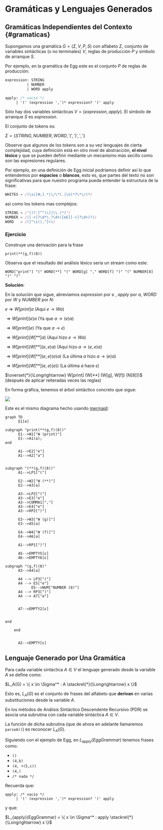 
# Gramáticas y Lenguajes Generados

## Gramáticas Independientes del Contexto {#gramaticas}

Supongamos una gramática $G = (\Sigma, V, P, S)$ con alfabeto $\Sigma$, conjunto de variables sintácticas (o no terminales) $V$, reglas de producción $P$ y símbolo de arranque $S$.

Por ejemplo, en la gramática de Egg este es el conjunto $P$ de reglas de producción:

```yacc
expression: STRING
          | NUMBER
          | WORD apply

apply: /* vacio */
     | '(' (expression ',')* expression? ')' apply
```

Sólo hay dos variables sintácticas $V = \{ expression, \, apply \}$. El símbolo de arranque $S$ es $expression$.

El conjunto de tokens es:

$\Sigma = \{ STRING,\, NUMBER,\, WORD,\, '(',\, ')',\, ','  \}$

Observe que algunos de los tokens son a su vez lenguajes de cierta complejidad, cuya definición está en otro nivel de abstracción, **el nivel léxico** y que se pueden definir mediante un mecanismo 
mas secillo como son las expresiones regulares. 


Por ejemplo, en una definición de Egg inicial podríamos definir así lo que entendemos por **espacios** o **blancos**, esto es, que partes del texto no son significativas para que nuestro programa pueda entender la estructura de la frase:

```js
WHITES = /(\s|[#;].*|\/\*(.|\n)*?\*\/)*/
```

así como los tokens mas complejos:

```js
STRING = /"((?:[^"\\]|\\.)*)"/
NUMBER = /([-+]?\d*\.?\d+([eE][-+]?\d+)?)/
WORD   = /([^\s(),"]+)/
```

### Ejercicio

Construye una derivación para la frase

```
print(**(g,f)(8))
```

Observa que el resultado del análisis léxico sería un stream como este: 

```
WORD["print"] "(" WORD[**] "(" WORD[g] "," WORD[f] ")" "(" NUMBER[8] ")" ")"
```

**Solución**:

En la solución que sigue, 
abreviamos *expression* por $e$ , 
*apply* por $a$,
 *WORD* por $W$ y *NUMBER* por $N$:

$e \Longrightarrow  W [print] a$ (Aquí $e \longrightarrow W a$)

$\Longrightarrow W[print] (e) a$ (Ya que $a \longrightarrow  (e) a$)

$\Longrightarrow  W [print] (e)$ (Ya que  $a \longrightarrow \epsilon$)

$\Longrightarrow W[print] (W[**] a)$ (Aquí hizo $e \longrightarrow W a$)

$\Longrightarrow W[print] (W[**] (e, e) a )$  (Aquí hizo $a \longrightarrow (e, e) a$)

$\Longrightarrow W[print] (W[**] (e, e) (e) a )$ (La última *a* hizo $a \longrightarrow  (e) a$)

$\Longrightarrow  W[print] (W[**] (e, e) (e))$  (La última $a$ hace $\epsilon$)

$\overset{*}{\Longrightarrow} W[print] (W[**] (W[g], W[f]) (N[8]))$ (después de aplicar reiteradas veces las reglas)

En forma gráfica, tenemos el árbol sintáctico concreto que sigue:

![]({/images/ast-compose-g-f-8.jpg)

Este es el mismo diagrama hecho usando [mermaid](https://mermaid-js.github.io/mermaid/#/):

```mermaid
graph TD
      E1[e]

subgraph "print(**(g,f)(8))"
      E1-->W1["W (print)"]
      E1-->A1(a);
end    

      A1-->E2["e"]
      A1-->A2["a"]


subgraph "(**(g,f)(8))"
      A1-->LP1["("]

      E2-->W2["W (**)"]
      E2-->A3[a]

      A3-->LP2["("]
      A3-->E3["e"]
      A3-->COMMA1[","]
      A3-->E4["e"]
      A3-->RP2[")"]

      E3-->W3["W (g)]"]
      E3-->A5[a]

      E4-->W4["W (f)]"]
      E4-->A6[a]

      A1-->RP1[")"]

      A5-->EMPTY5[ε]
      A6-->EMPTY6[ε]

subgraph "(g,f)(8)"
      A3-->A4[a]

      A4 --> LP3["("]
      A4 --> E5["e"]
            E5-->NUM["NUMBER (8)"]
      A4 --> RP3[")"]
      A4 --> A7["a"]


      A7-->EMPTY2[ε]


end

    end

 
      A2-->EMPTY[ε]
```

## Lenguaje Generado por Una Gramática

Para cada variable sintáctica
$A \in V$ el lenguaje
generado desde la variable $A$ se define como:

$L_A(G) = \{ x \in \Sigma^* : A \stackrel{*}{\Longrightarrow} x \}$

Esto es, $L_A(G)$ es el conjunto de frases del alfabeto que **derivan** en varias substituciones desde la variable $A$.

En los métodos de Análisis Sintáctico Descendente Recursivo (PDR) se asocia una subrutina con cada variable sintáctica
$A \in V$. 

La función de dicha subrutina (que de ahora en adelante llamaremos `parseA()`) es reconocer $L_A(G)$.

Siguiendo con el ejemplo de Egg, en $L_{apply}(EggGrammar)$ tenemos frases como:

* `()`
* `(4,b)` 
* `(4, +(5,c))`
* `(4,)`
* `/* nada */`

Recuerda que:

```
apply: /* vacio */ 
     | '(' (expression ',')* expression? ')' apply
```

y que:

$L_{apply}(EggGrammar) = \{ x \in \Sigma^* : apply \stackrel{*}{\Longrightarrow} x \}$

